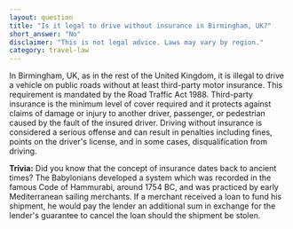```yaml
---
layout: question
title: "Is it legal to drive without insurance in Birmingham, UK?"
short_answer: "No"
disclaimer: "This is not legal advice. Laws may vary by region."
category: travel-law
---
```

In Birmingham, UK, as in the rest of the United Kingdom, it is illegal to drive a vehicle on public roads without at least third-party motor insurance. This requirement is mandated by the Road Traffic Act 1988. Third-party insurance is the minimum level of cover required and it protects against claims of damage or injury to another driver, passenger, or pedestrian caused by the fault of the insured driver. Driving without insurance is considered a serious offense and can result in penalties including fines, points on the driver's license, and in some cases, disqualification from driving.

**Trivia:** Did you know that the concept of insurance dates back to ancient times? The Babylonians developed a system which was recorded in the famous Code of Hammurabi, around 1754 BC, and was practiced by early Mediterranean sailing merchants. If a merchant received a loan to fund his shipment, he would pay the lender an additional sum in exchange for the lender's guarantee to cancel the loan should the shipment be stolen.
